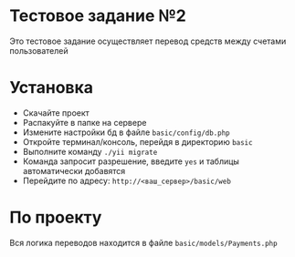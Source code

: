 # Тестовое задание №2
Это тестовое задание осуществляет перевод средств между счетами пользователей

# Установка
* Скачайте проект
* Распакуйте в папке на сервере
* Измените настройки бд в файле `basic/config/db.php`
* Откройте терминал/консоль, перейдя в директорию `basic`
* Выполните команду `./yii migrate`
* Команда запросит разрешение, введите `yes` и таблицы автоматически добавятся
* Перейдите по адресу: `http://<ваш_сервер>/basic/web`

# По проекту
Вся логика переводов находится в файле `basic/models/Payments.php`
